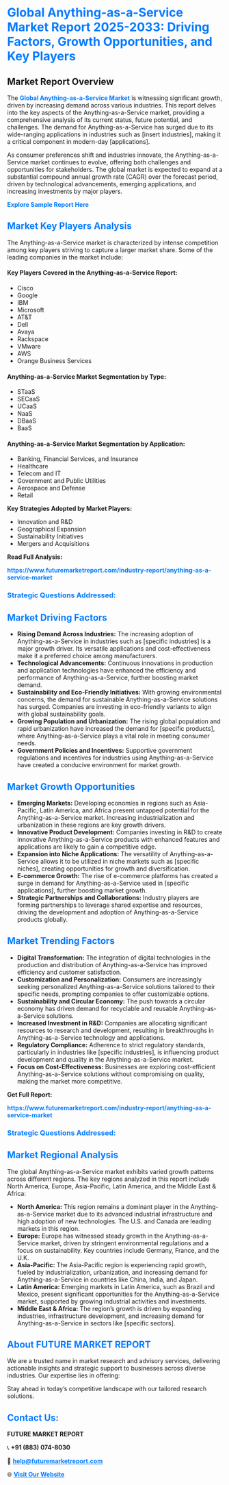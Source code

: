 <h1 style="color: #007BFF;">Global Anything-as-a-Service Market Report 2025-2033: Driving Factors, Growth Opportunities, and Key Players</h1>

<section id="overview">
<h2>Market Report Overview</h2>
<p>The <a href="https://www.futuremarketreport.com/industry-report/anything-as-a-service-market" style="color: #007BFF; text-decoration: none;"><strong>Global Anything-as-a-Service Market</strong></a> is witnessing significant growth, driven by increasing demand across various industries. This report delves into the key aspects of the Anything-as-a-Service market, providing a comprehensive analysis of its current status, future potential, and challenges. The demand for Anything-as-a-Service has surged due to its wide-ranging applications in industries such as [insert industries], making it a critical component in modern-day [applications].</p>
<p>As consumer preferences shift and industries innovate, the Anything-as-a-Service market continues to evolve, offering both challenges and opportunities for stakeholders. The global market is expected to expand at a substantial compound annual growth rate (CAGR) over the forecast period, driven by technological advancements, emerging applications, and increasing investments by major players.</p>
</section>

<section id="overview">
<p><a href="https://www.futuremarketreport.com/request-sample/reportId=107450" style="color: #007BFF; text-decoration: none;"><strong>Explore Sample Report Here</strong></a></p>
</section>

<section id="key-players">
<h2 style="color: #007BFF;">Market Key Players Analysis</h2>
<p>The Anything-as-a-Service market is characterized by intense competition among key players striving to capture a larger market share. Some of the leading companies in the market include:</p>
<h4>Key Players Covered in the Anything-as-a-Service Report:</h4>
<ul><li>Cisco</li><li>Google</li><li>IBM</li><li>Microsoft</li><li>AT&amp;T</li><li>Dell</li><li>Avaya</li><li>Rackspace</li><li>VMware</li><li>AWS</li><li>Orange Business Services</li></ul>
<h4>Anything-as-a-Service Market Segmentation by Type:</h4>
<ul><li>STaaS</li><li>SECaaS</li><li>UCaaS</li><li>NaaS</li><li>DBaaS</li><li>BaaS</li></ul>

<h4>Anything-as-a-Service Market Segmentation by Application:</h4>
<ul><li>Banking, Financial Services, and Insurance</li><li>Healthcare</li><li>Telecom and IT</li><li>Government and Public Utilities</li><li>Aerospace and Defense</li><li>Retail</li></ul>
<p><strong>Key Strategies Adopted by Market Players:</strong></p>
<ul>
<li>Innovation and R&D</li>
<li>Geographical Expansion</li>
<li>Sustainability Initiatives</li>
<li>Mergers and Acquisitions</li>
</ul>
</section>

<section>
<p><strong>Read Full Analysis: </strong></p><a href="https://www.futuremarketreport.com/industry-report/anything-as-a-service-market" style="color: #007BFF; text-decoration: none;"><strong>https://www.futuremarketreport.com/industry-report/anything-as-a-service-market</strong></a>
<h3 style="color: #007BFF;">Strategic Questions Addressed:</h3>
</section>

<section id="driving-factors">
<h2 style="color: #007BFF;">Market Driving Factors</h2>
<ul>
<li><strong>Rising Demand Across Industries:</strong> The increasing adoption of Anything-as-a-Service in industries such as [specific industries] is a major growth driver. Its versatile applications and cost-effectiveness make it a preferred choice among manufacturers.</li>
<li><strong>Technological Advancements:</strong> Continuous innovations in production and application technologies have enhanced the efficiency and performance of Anything-as-a-Service, further boosting market demand.</li>
<li><strong>Sustainability and Eco-Friendly Initiatives:</strong> With growing environmental concerns, the demand for sustainable Anything-as-a-Service solutions has surged. Companies are investing in eco-friendly variants to align with global sustainability goals.</li>
<li><strong>Growing Population and Urbanization:</strong> The rising global population and rapid urbanization have increased the demand for [specific products], where Anything-as-a-Service plays a vital role in meeting consumer needs.</li>
<li><strong>Government Policies and Incentives:</strong> Supportive government regulations and incentives for industries using Anything-as-a-Service have created a conducive environment for market growth.</li>
</ul>
</section>

<section id="growth-opportunities">
<h2 style="color: #007BFF;">Market Growth Opportunities</h2>
<ul>
<li><strong>Emerging Markets:</strong> Developing economies in regions such as Asia-Pacific, Latin America, and Africa present untapped potential for the Anything-as-a-Service market. Increasing industrialization and urbanization in these regions are key growth drivers.</li>
<li><strong>Innovative Product Development:</strong> Companies investing in R&D to create innovative Anything-as-a-Service products with enhanced features and applications are likely to gain a competitive edge.</li>
<li><strong>Expansion into Niche Applications:</strong> The versatility of Anything-as-a-Service allows it to be utilized in niche markets such as [specific niches], creating opportunities for growth and diversification.</li>
<li><strong>E-commerce Growth:</strong> The rise of e-commerce platforms has created a surge in demand for Anything-as-a-Service used in [specific applications], further boosting market growth.</li>
<li><strong>Strategic Partnerships and Collaborations:</strong> Industry players are forming partnerships to leverage shared expertise and resources, driving the development and adoption of Anything-as-a-Service products globally.</li>
</ul>
</section>

<section id="trending-factors">
<h2 style="color: #007BFF;">Market Trending Factors</h2>
<ul>
<li><strong>Digital Transformation:</strong> The integration of digital technologies in the production and distribution of Anything-as-a-Service has improved efficiency and customer satisfaction.</li>
<li><strong>Customization and Personalization:</strong> Consumers are increasingly seeking personalized Anything-as-a-Service solutions tailored to their specific needs, prompting companies to offer customizable options.</li>
<li><strong>Sustainability and Circular Economy:</strong> The push towards a circular economy has driven demand for recyclable and reusable Anything-as-a-Service solutions.</li>
<li><strong>Increased Investment in R&D:</strong> Companies are allocating significant resources to research and development, resulting in breakthroughs in Anything-as-a-Service technology and applications.</li>
<li><strong>Regulatory Compliance:</strong> Adherence to strict regulatory standards, particularly in industries like [specific industries], is influencing product development and quality in the Anything-as-a-Service market.</li>
<li><strong>Focus on Cost-Effectiveness:</strong> Businesses are exploring cost-efficient Anything-as-a-Service solutions without compromising on quality, making the market more competitive.</li>
</ul>
</section>

<section>
<p><strong>Get Full Report: </strong></p><a href="https://www.futuremarketreport.com/industry-report/anything-as-a-service-market" style="color: #007BFF; text-decoration: none;"><strong>https://www.futuremarketreport.com/industry-report/anything-as-a-service-market</strong></a>
<h3 style="color: #007BFF;">Strategic Questions Addressed:</h3>
</section>


<section id="regional-analysis">
<h2 style="color: #007BFF;">Market Regional Analysis</h2>
<p>The global Anything-as-a-Service market exhibits varied growth patterns across different regions. The key regions analyzed in this report include North America, Europe, Asia-Pacific, Latin America, and the Middle East & Africa:</p>
<ul>
<li><strong>North America:</strong> This region remains a dominant player in the Anything-as-a-Service market due to its advanced industrial infrastructure and high adoption of new technologies. The U.S. and Canada are leading markets in this region.</li>
<li><strong>Europe:</strong> Europe has witnessed steady growth in the Anything-as-a-Service market, driven by stringent environmental regulations and a focus on sustainability. Key countries include Germany, France, and the U.K.</li>
<li><strong>Asia-Pacific:</strong> The Asia-Pacific region is experiencing rapid growth, fueled by industrialization, urbanization, and increasing demand for Anything-as-a-Service in countries like China, India, and Japan.</li>
<li><strong>Latin America:</strong> Emerging markets in Latin America, such as Brazil and Mexico, present significant opportunities for the Anything-as-a-Service market, supported by growing industrial activities and investments.</li>
<li><strong>Middle East & Africa:</strong> The region’s growth is driven by expanding industries, infrastructure development, and increasing demand for Anything-as-a-Service in sectors like [specific sectors].</li>
</ul>
</section>

<footer>
<h2 style="color: #007BFF;">About FUTURE MARKET REPORT</h2>
<p>We are a trusted name in market research and advisory services, delivering actionable insights and strategic support to businesses across diverse industries. Our expertise lies in offering:</p>

<p>Stay ahead in today’s competitive landscape with our tailored research solutions.</p>

<h2 style="color: #007BFF;">Contact Us:</h2>
<p><strong>FUTURE MARKET REPORT</strong></p>
<p>📞 <strong>+91 (883) 074-8030</strong></p>
<p>📧 <strong><a href="mailto:help@futuremarketreport.com" style="color: #007BFF;">help@futuremarketreport.com</a></strong></p>
<p>🌐 <strong><a href="https://www.futuremarketreport.com/" style="color: #007BFF;">Visit Our Website</a></strong></p>
</footer>